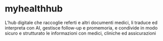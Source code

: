 # myhealthhub
L’hub digitale che raccoglie referti e altri documenti medici, li traduce ed interpreta con AI, gestisce follow-up e promemoria, e condivide in modo sicuro e strutturato le informazioni con medici, cliniche ed assicurazioni
